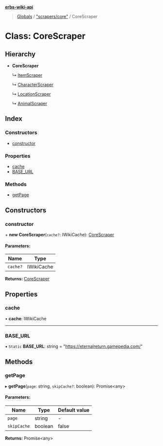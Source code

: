 **[erbs-wiki-api](../README.md)**

> [Globals](../globals.md) / ["scrapers/core"](../modules/_scrapers_core_.md) / CoreScraper

# Class: CoreScraper

## Hierarchy

* **CoreScraper**

  ↳ [ItemScraper](_scrapers_item_.itemscraper.md)

  ↳ [CharacterScraper](_scrapers_character_.characterscraper.md)

  ↳ [LocationScraper](_scrapers_locations_.locationscraper.md)

  ↳ [AnimalScraper](_scrapers_animals_.animalscraper.md)

## Index

### Constructors

* [constructor](_scrapers_core_.corescraper.md#constructor)

### Properties

* [cache](_scrapers_core_.corescraper.md#cache)
* [BASE\_URL](_scrapers_core_.corescraper.md#base_url)

### Methods

* [getPage](_scrapers_core_.corescraper.md#getpage)

## Constructors

### constructor

\+ **new CoreScraper**(`cache?`: IWikiCache): [CoreScraper](_scrapers_core_.corescraper.md)

#### Parameters:

Name | Type |
------ | ------ |
`cache?` | IWikiCache |

**Returns:** [CoreScraper](_scrapers_core_.corescraper.md)

## Properties

### cache

•  **cache**: IWikiCache

___

### BASE\_URL

▪ `Static` **BASE\_URL**: string = "https://eternalreturn.gamepedia.com/"

## Methods

### getPage

▸ **getPage**(`page`: string, `skipCache?`: boolean): Promise<any\>

#### Parameters:

Name | Type | Default value |
------ | ------ | ------ |
`page` | string | - |
`skipCache` | boolean | false |

**Returns:** Promise<any\>
